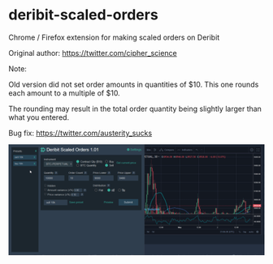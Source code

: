 # deribit-scaled-orders
Chrome / Firefox extension for making scaled orders on Deribit

Original author: https://twitter.com/cipher_science

Note:

Old version did not set order amounts in quantities of $10. This one rounds each amount to a multiple of $10.

The rounding may result in the total order quantity being slightly larger than what you entered.

Bug fix: https://twitter.com/austerity_sucks

![deribit-scaled-orders](screenshot.gif)
